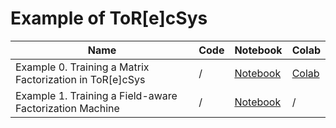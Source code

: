 # Example of ToR[e]cSys

| Name | Code | Notebook | Colab |
| ---- | ---- | -------- | ----- |
| Example 0. Training a Matrix Factorization in ToR[e]cSys | / | [Notebook](notebook/Example-0-Training-a-Matrix-Factorization-in-torecsys.ipynb) | [Colab](https://colab.research.google.com/drive/1AKHHtX1slTsBVj0Ct7zUnUb4Kpg27vbP) |
| Example 1. Training a Field-aware Factorization Machine | / | [Notebook](notebook/Trainer%20of%20Field-aware%20Factorization%20Machine.ipynb) | / |

